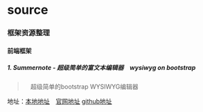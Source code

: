 # source

### 框架资源整理
#### 前端框架
##### 1. Summernote - 超级简单的富文本编辑器　wysiwyg on bootstrap
>　超级简单的bootstrap WYSIWYG编辑器

地址：<a href="summernote/">本地地址</a>　<a href="http://summernote.org/">官网地址</a>
<a href="https://github.com/summernote/summernote">github地址</a>